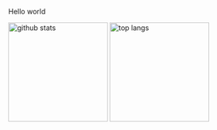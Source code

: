 Hello world

<img height="200" align="center" alt="github stats" src="https://github-readme-stats.vercel.app/api?username=luyiourwong&show_icons=true&theme=dark">

<img height="200" align="center" alt="top langs" src="https://github-readme-stats.vercel.app/api/top-langs/?username=luyiourwong&theme=dark&layout=donut">
